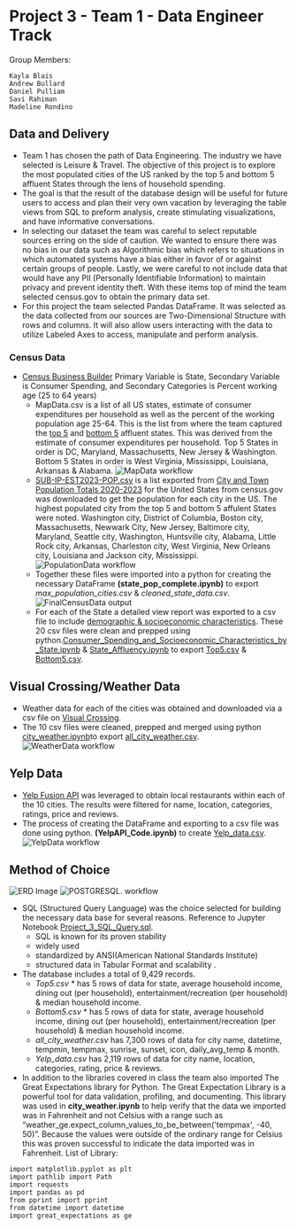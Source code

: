 # Project 3 - Team 1 - Data Engineer Track

Group Members:
```
Kayla Blais
Andrew Bullard
Daniel Pulliam
Savi Rahiman
Madeline Rondino
```

## Data and Delivery
- Team 1 has chosen the path of Data Engineering. The industry we have selected is Leisure & Travel. The objective of this project is to explore the most populated cities of the US ranked by the top 5 and bottom 5 affluent States through the lens of household spending. 
- The goal is that the result of the database design will be useful for future users to access and plan their very own vacation by leveraging the table views from SQL to preform analysis, create stimulating visualizations, and have informative conversations.
- In selecting our dataset the team was careful to select reputable sources erring on the side of caution. We wanted to ensure there was no bias in our data such as Algorithmic bias which refers to situations in which automated systems have a bias either in favor of or against certain groups of people. Lastly, we were careful to not include data that would have any PII (Personally Identifiable Information) to maintain privacy and prevent identity theft. With these items top of mind the team selected census.gov to obtain the primary data set. 
- For this project the team selected Pandas DataFrame. It was selected as the data collected from our sources are Two-Dimensional Structure with rows and columns. It will also allow users interacting with the data to utilize Labeled Axes to access, manipulate and perform analysis.  


### Census Data
- [Census Business Builder](https://cbb.census.gov/cbb/#view=map&industries=00&clusterName=Custom+Industries&geoType=state&dataVariable=179&dashboardVars=15-17-33-64&centerX=-10802692&centerY=4568679&level=4&theme=default&dynHeader=Custom+Region) Primary Variable is State, Secondary Variable is Consumer Spending, and Secondary Categories is Percent working age (25 to 64 years) 
    - MapData.csv is a list of all US states, estimate of consumer expenditures per household as well as the percent of the working population age 25-64. This is the list from where the team captured the [top 5](https://github.com/kaylamblais96/Project_3__Data_Engineering_Team_1/blob/main/Exported_CSVs/Top5.csv) and [bottom 5](https://github.com/kaylamblais96/Project_3__Data_Engineering_Team_1/blob/main/Exported_CSVs/Bottom5.csv) affluent states. This was derived from the estimate of consumer expenditures per household. Top 5 States in order is DC, Maryland, Massachusetts, New Jersey & Washington. Bottom 5 States in order is West Virginia, Mississippi, Louisiana, Arkansas & Alabama. 
    ![MapData workflow](https://github.com/kaylamblais96/Project_3__Data_Engineering_Team_1/blob/savi/Image/MapData%20workflow.png)
    - [SUB-IP-EST2023-POP.csv](https://github.com/kaylamblais96/Project_3__Data_Engineering_Team_1/blob/main/Jupyter_Notebooks/Resources/SUB-IP-EST2023-POP.csv) is a list exported from [City and Town Population Totals 2020-2023](https://www.census.gov/data/tables/time-series/demo/popest/2020s-total-cities-and-towns.html) for the United States from census.gov was downloaded to get the population for each city in the US. The highest populated city from the top 5 and bottom 5 affulent States were noted. Washington city, District of Columbia, Boston city, Massachusetts, Newwark City, New Jersey, Baltimore city, Maryland, Seattle city, Washington, Huntsville city, Alabama, Little Rock city, Arkansas, Charleston city, West Virginia, New Orleans city, Louisiana and Jackson city, Mississippi.
    ![PopulationData workflow](https://github.com/kaylamblais96/Project_3__Data_Engineering_Team_1/blob/savi/Image/PopulationData%20workflow.png)
    - Together these files were imported into a python for creating the necessary  DataFrame **(state_pop_complete.ipynb)** to export *max_population_cities.csv* & *cleaned_state_data.csv*.
    ![FinalCensusData output](https://github.com/kaylamblais96/Project_3__Data_Engineering_Team_1/blob/savi/Image/FinalCensusData%20ouput.png)
    - For each of the State a detailed view report was exported to a csv file to include [demographic & socioeconomic characteristics](https://cbb.census.gov/cbb/#view=report&industries=00&clusterName=Custom+Industries&geoType=state&dataVariable=179&dashboardVars=15-17-33-64&centerX=-8597980&centerY=4694599&level=7&theme=default&geoId=24&dynHeader=Custom+Region). These 20 csv files were clean and prepped using python.[Consumer_Spending_and_Socioeconomic_Characteristics_by_State.ipynb](https://github.com/kaylamblais96/Project_3__Data_Engineering_Team_1/blob/main/Jupyter_Notebooks/Consumer_Spending_and_Socioeconomic_Characteristics_by_State.ipynb) & [State_Affluency.ipynb](https://github.com/kaylamblais96/Project_3__Data_Engineering_Team_1/blob/main/Jupyter_Notebooks/State_Affluency.ipynb) to export [Top5.csv](https://github.com/kaylamblais96/Project_3__Data_Engineering_Team_1/blob/main/Exported_CSVs/Top5.csv) & [Bottom5.csv](https://github.com/kaylamblais96/Project_3__Data_Engineering_Team_1/blob/main/Exported_CSVs/Bottom5.csv). 


## Visual Crossing/Weather Data
- Weather data for each of the cities was obtained and downloaded via a csv file on [Visual Crossing](https://www.visualcrossing.com/). 
- The 10 csv files were cleaned, prepped and merged using python [city_weather.ipynb](https://github.com/kaylamblais96/Project_3__Data_Engineering_Team_1/blob/main/Jupyter_Notebooks/city_weather.ipynb)to export [all_city_weather.csv](https://github.com/kaylamblais96/Project_3__Data_Engineering_Team_1/blob/main/Exported_CSVs/all_city_weather.csv).
 ![WeatherData workflow](https://github.com/kaylamblais96/Project_3__Data_Engineering_Team_1/blob/savi/Image/WeatherData%20workflow.png)

## Yelp Data
- [Yelp Fusion API](https://docs.developer.yelp.com/docs/fusion-intro) was leveraged to obtain local restaurants within each of the 10 cities. The results were filtered for name, location, categories, ratings, price and reviews. 
- The process of creating the DataFrame and exporting to a csv file was done using python. **(YelpAPI_Code.ipynb)** to create [Yelp_data.csv](https://github.com/kaylamblais96/Project_3__Data_Engineering_Team_1/blob/main/Exported_CSVs/Yelp_data.csv). 
 ![YelpData workflow](https://github.com/kaylamblais96/Project_3__Data_Engineering_Team_1/blob/savi/Image/YelpData%20workflow.png)

## Method of Choice
![ERD Image](https://github.com/kaylamblais96/Project_3__Data_Engineering_Team_1/blob/savi/Image/ERD%20Image.png)
![POSTGRESQL. workflow](https://github.com/kaylamblais96/Project_3__Data_Engineering_Team_1/blob/savi/Image/POSTGRESQL.%20workflow.png)
- SQL (Structured Query Language) was the choice selected for building the necessary data base for several reasons. Reference to Jupyter Notebook [Project_3_SQL_Query.sql](https://github.com/kaylamblais96/Project_3__Data_Engineering_Team_1/blob/main/SQL/Project_3_SQL_Query.sql).
    - SQL is known for its proven stability
    - widely used
    - standardized by ANSI(American National Standards Institute)
    - structured data in Tabular Format and scalability .
- The database includes a total of 9,429 records.
    - *Top5.csv* *  has 5 rows of data for state, average household income, dining out (per household), entertainment/recreation (per household) & median household income.
    - *Bottom5.csv* * has 5 rows of data for state, average household income, dining out (per household), entertainment/recreation (per household) & median household income.
    - *all_city_weather.csv* has 7,300 rows of data for city name, datetime, tempmin, tempmax, sunrise, sunset, icon, daily_avg_temp & month.
    - *Yelp_data.csv* has 2,119 rows of data for city name, location, categories, rating, price & reviews.
- In addition to the libraries covered in class the team also imported The Great Expectations library for Python. The Great Expectation Library is a powerful tool for data validation, profiling, and documenting. This library was used in **city_weather.ipynb**  to help verify that the data we imported was in Fahrenheit and not Celsius with a range such as “weather_ge.expect_column_values_to_be_between('tempmax', -40, 50)”. Because the values were outside of the ordinary range for Celsius this was proven successful to indicate the data imported was in Fahrenheit.
List of Library:
```
import matplotlib.pyplot as plt
import pathlib import Path
import requests
import pandas as pd
from pprint import pprint
from datetime import datetime
import great_expectations as ge
``` 
